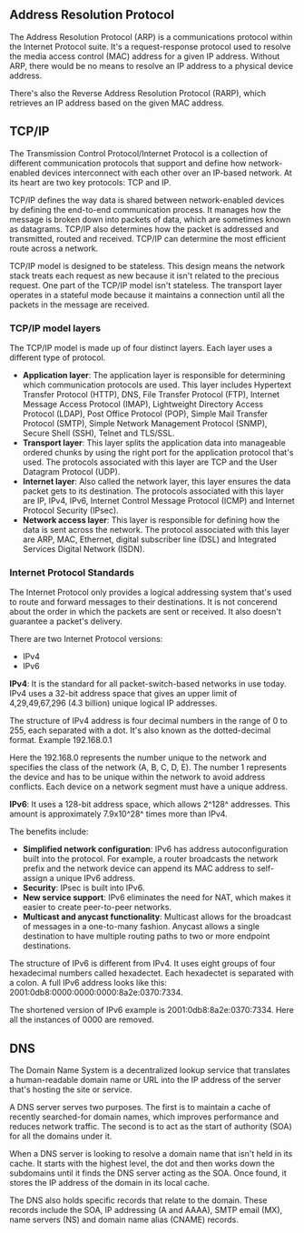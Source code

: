 ## Address Resolution Protocol
The Address Resolution Protocol (ARP) is a communications protocol within the Internet Protocol suite. It's a request-response protocol used to resolve the media access control (MAC) address for a given IP address. Without ARP, there would be no means to resolve an IP address to a physical device address.

There's also the Reverse Address Resolution Protocol (RARP), which retrieves an IP address based on the given MAC address.

## TCP/IP
The Transmission Control Protocol/Internet Protocol is a collection of different communication protocols that support and define how network-enabled devices interconnect with each other over an IP-based network. At its heart are two key protocols: TCP and IP.

TCP/IP defines the way data is shared between network-enabled devices by defining the end-to-end communication process. It manages how the message is broken down into packets of data, which are sometimes known as datagrams. TCP/IP also determines how the packet is addressed and transmitted, routed and received. TCP/IP can determine the most efficient route across a network.

TCP/IP model is designed to be stateless. This design means the network stack treats each request as new because it isn't related to the precious request. One part of the TCP/IP model isn't stateless. The transport layer operates in a stateful mode because it maintains a connection until all the packets in the message are received.

### TCP/IP model layers
The TCP/IP model is made up of four distinct layers. Each layer uses a different type of protocol.

-  **Application layer**: The application layer is responsible for determining which communication protocols are used. This layer includes Hypertext Transfer Protocol (HTTP), DNS, File Transfer Protocol (FTP), Internet Message Access Protocol (IMAP), Lightweight Directory Access Protocol (LDAP), Post Office Protocol (POP), Simple Mail Transfer Protocol (SMTP), Simple Network Management Protocol (SNMP), Secure Shell (SSH), Telnet and TLS/SSL.
-  **Transport layer**: This layer splits the application data into manageable ordered chunks by using the right port for the application protocol that's used. The protocols associated with this layer are TCP and the User Datagram Protocol (UDP).
-  **Internet layer**: Also called the network layer, this layer ensures the data packet gets to its destination. The protocols associated with this layer are IP, IPv4, IPv6, Internet Control Message Protocol (ICMP) and Internet Protocol Security (IPsec).
-  **Network access layer**: This layer is responsible for defining how the data is sent across the network. The protocol associated with this layer are ARP, MAC, Ethernet, digital subscriber line (DSL) and Integrated Services Digital Network (ISDN).

### Internet Protocol Standards
The Internet Protocol only provides a logical addressing system that's used to route and forward messages to their destinations. It is not concerend about the order in which the packets are sent or received. It also doesn't guarantee a packet's delivery.

There are two Internet Protocol versions:

-  IPv4
-  IPv6

**IPv4**: It is the standard for all packet-switch-based networks in use today. IPv4 uses a 32-bit address space that gives an upper limit of 4,29,49,67,296 (4.3 billion) unique logical IP addresses.

The structure of IPv4 address is four decimal numbers in the range of 0 to 255, each separated with a dot. It's also known as the dotted-decimal format. Example 192.168.0.1

Here the 192.168.0 represents the number unique to the network and specifies the class of the network (A, B, C, D, E). The number 1 represents the device and has to be unique within the network to avoid address conflicts. Each device on a network segment must have a unique address.

**IPv6**: It uses a 128-bit address space, which allows 2^128^ addresses. This amount is approximately  7.9x10^28^ times more than IPv4.

The benefits include:

- **Simplified network configuration**: IPv6 has address autoconfiguration built into the protocol. For example, a router broadcasts the network prefix and the network device can append its MAC address to self-assign a unique IPv6 address.
- **Security**: IPsec is built into IPv6.
- **New service support**: IPv6 eliminates the need for NAT, which makes it easier to create peer-to-peer networks.
- **Multicast and anycast functionality**: Multicast allows for the broadcast of messages in a one-to-many fashion. Anycast allows a single destination to have multiple routing paths to two or more endpoint destinations.

The structure of IPv6 is different from IPv4. It uses eight groups of four hexadecimal numbers called hexadectet. Each hexadectet is separated with a colon. A full IPv6 address looks like this: 2001:0db8:0000:0000:0000:8a2e:0370:7334.

The shortened version of IPv6 example is 2001:0db8:8a2e:0370:7334. Here all the instances of 0000 are removed.

## DNS
The Domain Name System is a decentralized lookup service that translates a human-readable domain name or URL into the IP address of the server that's hosting the site or service.

A DNS server serves two purposes. The first is to maintain a cache of recently searched-for domain names, which improves performance and reduces network traffic. The second is to act as the start of authority (SOA) for all the domains under it.

When a DNS server is looking to resolve a domain name that isn't held in its cache. It starts with the highest level, the dot and then works down the subdomains until it finds the DNS server acting as the SOA. Once found, it stores the IP address of the domain in its local cache.

The DNS also holds specific records that relate to the domain. These records include the SOA, IP addressing (A and AAAA), SMTP email (MX), name servers (NS) and domain name alias (CNAME) records.
